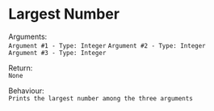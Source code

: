 # Largest Number 

Arguments:  
```Argument #1 - Type: Integer```
```Argument #2 - Type: Integer```  
```Argument #3 - Type: Integer```
  
Return:  
```None```
  
Behaviour:  
```Prints the largest number among the three arguments```
